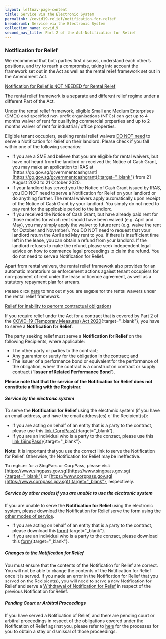 ```yaml
---
layout: leftnav-page-content
title: Service via the Electronic System
permalink: /covid19-relief/notification-for-relief
breadcrumb: Service via the Electronic System
collection_name: covid19
second_nav_title: Part 2 of the Act-Notification for Relief
---
```


### Notification for Relief ### 

We recommend that both parties first discuss, understand each other’s positions, and try to reach a compromise, taking into account the framework set out in the Act as well as the rental relief framework set out in the Amendment Act.

<u>Notification for Relief is NOT NEEDED for Rental Relief</u>

The rental relief framework is a separate and different relief regime under a different Part of the Act.

Under the rental relief framework, eligible Small and Medium Enterprises (SMEs) and specified non-profit organisations (NPOs) can get up to 4 months waiver of rent for qualifying commercial properties and up to 2 months waiver of rent for industrial / office properties.

Eligible tenant occupiers, seeking rental relief waivers <u>DO NOT need</u> to serve a Notification for Relief on their landlord. Please check if you fall within one of the following scenarios:

* If you are a SME and believe that you are eligible for rental waivers, but have not heard from the landlord or received the Notice of Cash Grant, you may make an application to IRAS at [https://go.gov.sg/governmentcashgrant](https://go.gov.sg/governmentcashgrant){:target="_blank"} from 21 August 2020 to 21 October 2020.
* If your landlord has served you the Notice of Cash Grant issued by IRAS, you DO NOT need to serve a Notification for Relief on your landlord or do anything further. The rental waivers apply automatically upon receipt of the Notice of Cash Grant by your landlord. You simply do not need to pay rent for the applicable period to the landlord.
* If you received the Notice of Cash Grant, but have already paid rent for those months for which rent should have been waived (e.g. April and May), you may simply apply the waiver to future rent (e.g. waive the rent for October and November). You DO NOT need to request that your landlord return the April and May rent to you. If there is insufficient time left in the lease, you can obtain a refund from your landlord. If the landlord refuses to make the refund, please seek independent legal advice on how to commence legal proceedings to claim the refund.  You do not need to serve a Notification for Relief.

Apart from rental waivers, the rental relief framework also provides for an automatic moratorium on enforcement actions against tenant occupiers for non-payment of rent under the lease or licence agreement, as well as a statutory repayment plan for arrears. 

Please click [here](https://www.mlaw.gov.sg/covid19-relief/rental-relief-framework-for-smes#eligibility) to find out if you are eligible for the rental waivers under the rental relief framework.  

<u>Relief for inability to perform contractual obligations</u>

If you require relief under the Act for a contract that is covered by Part 2 of the [COVID-19 (Temporary Measures) Act 2020](https://sso.agc.gov.sg/Act/COVID19TMA2020){:target="_blank"}, you have to serve a <b>Notification for Relief</b>.

The party seeking relief must serve a <b>Notification for Relief</b> on the following Recipients, where applicable:
* The other party or parties to the contract;
* Any guarantor or surety for the obligation in the contract; and
* The issuer of a performance bond or equivalent for the performance of the obligation, where the contract is a construction contract or supply contract (“<b>Issuer of Related Performance Bond</b>”).

**Please note that that the service of the Notification for Relief does not constitute a filing with the Registrar.**

##### Service by the electronic system #####

To serve the <b>Notification for Relief</b> using the electronic system (if you have an email address, and have the email address(es) of the Recipient(s)):
* If you are acting on behalf of an entity that is a party to the contract, please use this [link (CorpPass)](https://go.gov.sg/notification-for-relief-corppass){:target="_blank"}.
* If you are an individual who is a party to the contract, please use this [link (SingPass)](https://go.gov.sg/notification-for-relief-singpass){:target="_blank"}.

**Note:** It is important that you use the correct link to serve the Notification for Relief. Otherwise, the Notification for Relief may be ineffective.

To register for a SingPass or CorpPass, please visit [https://www.singpass.gov.sg](https://www.singpass.gov.sg){:target="_blank"} or [https://www.corppass.gov.sg](https://www.corppass.gov.sg){:target="_blank"}, respectively. 

##### Service by other modes if you are unable to use the electronic system #####
<!--If you are unable to serve the Notification for Relief using the electronic system, please download the Notification for Relief using this [form for entity](/files/covid19-forms/Form-1-Entity.pdf){:target="_blank"} or [form for individual](/files/covid19-forms/Form-1-Individual.pdf){:target="_blank"} and serve the form using the [other modes of service](/covid19-relief/other-modes-service).
-->
If you are unable to serve the **Notification for Relief** using the electronic system, please download the Notification for Relief  serve the form using the [other modes of service](/covid19-relief/other-modes-service).

* If you are acting on behalf of an entity that is a party to the contract, please download this [form](/files/covid19-forms/Form-1-Entity.docx){:target="_blank"}.
* If you are an individual who is a party to the contract, please download this [form](/files/covid19-forms/Form-1-Individual.docx){:target="_blank"}.

##### Changes to the Notification for Relief #####
You must ensure that the contents of the Notification for Relief are correct. You will not be able to change the contents of the Notification for Relief once it is served. If you made an error in the Notification for Relief that you served on the Recipient(s), you will need to serve a new Notification for Relief and serve a [Withdrawal of Notification for Relief](/covid19-relief/withdrawal-notification-for-relief) in respect of the previous Notification for Relief. 

##### Pending Court or Arbitral Proceedings ##### 
If you have served a Notification of Relief, and there are pending court or arbitral proceedings in respect of the obligations covered under the Notification of Relief against you, please refer to [here](/covid19-relief/memorandum-of-notification) for the processes for you to obtain a stay or dismissal of those proceedings.

